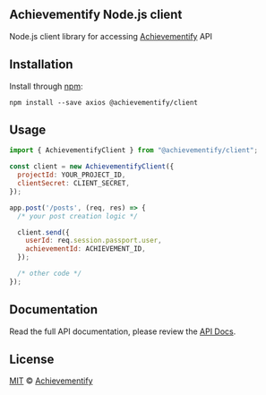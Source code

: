## Achievementify Node.js client

Node.js client library for accessing [Achievementify](https://achievementify.com) API

## Installation

Install through [npm](https://www.npmjs.com/):

```shell
npm install --save axios @achievementify/client
```

## Usage

```javascript
import { AchievementifyClient } from "@achievementify/client";

const client = new AchievementifyClient({
  projectId: YOUR_PROJECT_ID,
  clientSecret: CLIENT_SECRET,
});

app.post('/posts', (req, res) => {
  /* your post creation logic */

  client.send({
    userId: req.session.passport.user,
    achievementId: ACHIEVEMENT_ID,
  });

  /* other code */
});
```

## Documentation

Read the full API documentation, please review the [API Docs](https://achievementify.com/docs).

## License

[MIT](LICENSE) &copy; [Achievementify](https://achievementify.com)
